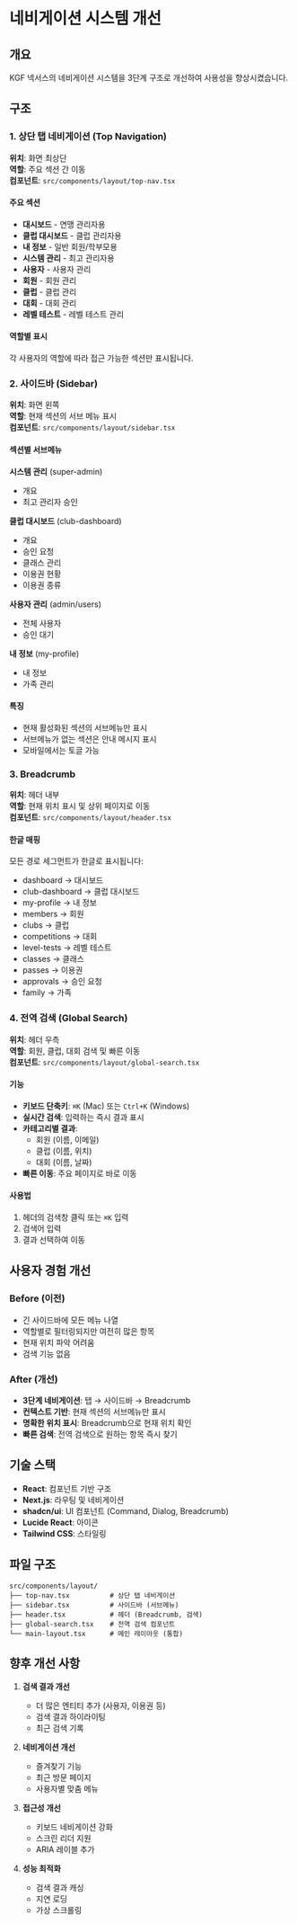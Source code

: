 # 네비게이션 시스템 개선

## 개요
KGF 넥서스의 네비게이션 시스템을 3단계 구조로 개선하여 사용성을 향상시켰습니다.

## 구조

### 1. 상단 탭 네비게이션 (Top Navigation)
**위치**: 화면 최상단  
**역할**: 주요 섹션 간 이동  
**컴포넌트**: `src/components/layout/top-nav.tsx`

#### 주요 섹션
- **대시보드** - 연맹 관리자용
- **클럽 대시보드** - 클럽 관리자용
- **내 정보** - 일반 회원/학부모용
- **시스템 관리** - 최고 관리자용
- **사용자** - 사용자 관리
- **회원** - 회원 관리
- **클럽** - 클럽 관리
- **대회** - 대회 관리
- **레벨 테스트** - 레벨 테스트 관리

#### 역할별 표시
각 사용자의 역할에 따라 접근 가능한 섹션만 표시됩니다.

### 2. 사이드바 (Sidebar)
**위치**: 화면 왼쪽  
**역할**: 현재 섹션의 서브 메뉴 표시  
**컴포넌트**: `src/components/layout/sidebar.tsx`

#### 섹션별 서브메뉴

**시스템 관리** (super-admin)
- 개요
- 최고 관리자 승인

**클럽 대시보드** (club-dashboard)
- 개요
- 승인 요청
- 클래스 관리
- 이용권 현황
- 이용권 종류

**사용자 관리** (admin/users)
- 전체 사용자
- 승인 대기

**내 정보** (my-profile)
- 내 정보
- 가족 관리

#### 특징
- 현재 활성화된 섹션의 서브메뉴만 표시
- 서브메뉴가 없는 섹션은 안내 메시지 표시
- 모바일에서는 토글 가능

### 3. Breadcrumb
**위치**: 헤더 내부  
**역할**: 현재 위치 표시 및 상위 페이지로 이동  
**컴포넌트**: `src/components/layout/header.tsx`

#### 한글 매핑
모든 경로 세그먼트가 한글로 표시됩니다:
- dashboard → 대시보드
- club-dashboard → 클럽 대시보드
- my-profile → 내 정보
- members → 회원
- clubs → 클럽
- competitions → 대회
- level-tests → 레벨 테스트
- classes → 클래스
- passes → 이용권
- approvals → 승인 요청
- family → 가족

### 4. 전역 검색 (Global Search)
**위치**: 헤더 우측  
**역할**: 회원, 클럽, 대회 검색 및 빠른 이동  
**컴포넌트**: `src/components/layout/global-search.tsx`

#### 기능
- **키보드 단축키**: `⌘K` (Mac) 또는 `Ctrl+K` (Windows)
- **실시간 검색**: 입력하는 즉시 결과 표시
- **카테고리별 결과**:
  - 회원 (이름, 이메일)
  - 클럽 (이름, 위치)
  - 대회 (이름, 날짜)
- **빠른 이동**: 주요 페이지로 바로 이동

#### 사용법
1. 헤더의 검색창 클릭 또는 `⌘K` 입력
2. 검색어 입력
3. 결과 선택하여 이동

## 사용자 경험 개선

### Before (이전)
- 긴 사이드바에 모든 메뉴 나열
- 역할별로 필터링되지만 여전히 많은 항목
- 현재 위치 파악 어려움
- 검색 기능 없음

### After (개선)
- **3단계 네비게이션**: 탭 → 사이드바 → Breadcrumb
- **컨텍스트 기반**: 현재 섹션의 서브메뉴만 표시
- **명확한 위치 표시**: Breadcrumb으로 현재 위치 확인
- **빠른 검색**: 전역 검색으로 원하는 항목 즉시 찾기

## 기술 스택

- **React**: 컴포넌트 기반 구조
- **Next.js**: 라우팅 및 네비게이션
- **shadcn/ui**: UI 컴포넌트 (Command, Dialog, Breadcrumb)
- **Lucide React**: 아이콘
- **Tailwind CSS**: 스타일링

## 파일 구조

```
src/components/layout/
├── top-nav.tsx          # 상단 탭 네비게이션
├── sidebar.tsx          # 사이드바 (서브메뉴)
├── header.tsx           # 헤더 (Breadcrumb, 검색)
├── global-search.tsx    # 전역 검색 컴포넌트
└── main-layout.tsx      # 메인 레이아웃 (통합)
```

## 향후 개선 사항

1. **검색 결과 개선**
   - 더 많은 엔티티 추가 (사용자, 이용권 등)
   - 검색 결과 하이라이팅
   - 최근 검색 기록

2. **네비게이션 개선**
   - 즐겨찾기 기능
   - 최근 방문 페이지
   - 사용자별 맞춤 메뉴

3. **접근성 개선**
   - 키보드 네비게이션 강화
   - 스크린 리더 지원
   - ARIA 레이블 추가

4. **성능 최적화**
   - 검색 결과 캐싱
   - 지연 로딩
   - 가상 스크롤링

